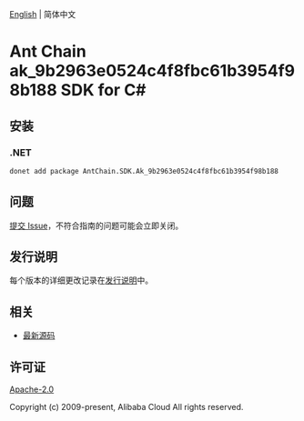 [English](README.md) | 简体中文

# Ant Chain ak_9b2963e0524c4f8fbc61b3954f98b188 SDK for C#

## 安装

### .NET

```bash
donet add package AntChain.SDK.Ak_9b2963e0524c4f8fbc61b3954f98b188
```

## 问题

[提交 Issue](https://github.com/alipay/antchain-openapi-prod-sdk/issues/new)，不符合指南的问题可能会立即关闭。

## 发行说明

每个版本的详细更改记录在[发行说明](./ChangeLog.txt)中。

## 相关

* [最新源码](https://github.com/antchain-openapi-prod-sdk)

## 许可证

[Apache-2.0](http://www.apache.org/licenses/LICENSE-2.0)

Copyright (c) 2009-present, Alibaba Cloud All rights reserved.
